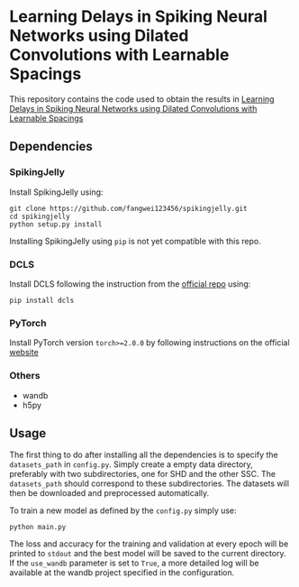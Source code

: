 #  Learning Delays in Spiking Neural Networks using Dilated Convolutions with Learnable Spacings

This repository contains the code used to obtain the results in [Learning Delays in Spiking Neural Networks using Dilated Convolutions with Learnable Spacings](https://arxiv.org/abs/2306.17670)

## Dependencies
### SpikingJelly
Install SpikingJelly using:
```
git clone https://github.com/fangwei123456/spikingjelly.git
cd spikingjelly
python setup.py install
```
Installing SpikingJelly using ```pip``` is not yet compatible with this repo.

### DCLS
Install DCLS following the instruction from the [official repo](https://github.com/K-H-Ismail/Dilated-Convolution-with-Learnable-Spacings-PyTorch#installation) using:
```
pip install dcls
```

### PyTorch
Install PyTorch version ```torch>=2.0.0``` by following instructions on the official [website](https://pytorch.org/)

### Others
- wandb
- h5py

## Usage
The first thing to do after installing all the dependencies is to specify the ```datasets_path``` in ```config.py```. Simply create a empty data directory, preferably with two subdirectories, one for SHD and the other SSC. The ```datasets_path``` should correspond to these subdirectories.
The datasets will then be downloaded and preprocessed automatically.

To train a new model as defined by the ```config.py``` simply use:
```
python main.py
```

The loss and accuracy for the training and validation at every epoch will be printed to ```stdout``` and the best model will be saved to the current directory.
If the ```use_wandb``` parameter is set to ```True```, a more detailed log will be available at the wandb project specified in the configuration.
